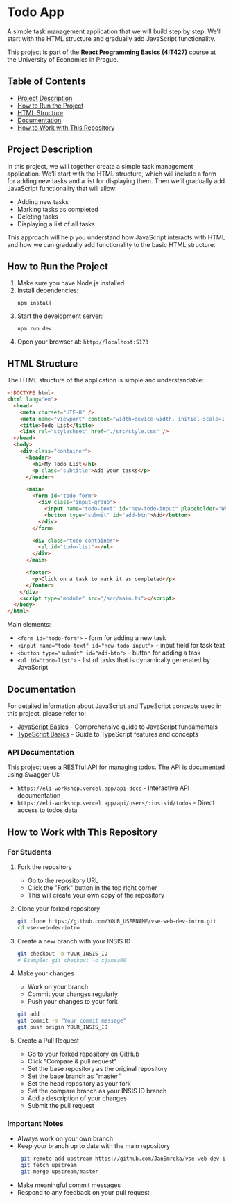 # Todo App

A simple task management application that we will build step by step. We'll start with the HTML structure and gradually add JavaScript functionality.

This project is part of the **React Programming Basics (4IT427)** course at the University of Economics in Prague.

## Table of Contents

- [Project Description](#project-description)
- [How to Run the Project](#how-to-run-the-project)
- [HTML Structure](#html-structure)
- [Documentation](#documentation)
- [How to Work with This Repository](#how-to-work-with-this-repository)

## Project Description

In this project, we will together create a simple task management application. We'll start with the HTML structure, which will include a form for adding new tasks and a list for displaying them. Then we'll gradually add JavaScript functionality that will allow:

- Adding new tasks
- Marking tasks as completed
- Deleting tasks
- Displaying a list of all tasks

This approach will help you understand how JavaScript interacts with HTML and how we can gradually add functionality to the basic HTML structure.

## How to Run the Project

1. Make sure you have Node.js installed
2. Install dependencies:
   ```
   npm install
   ```
3. Start the development server:
   ```
   npm run dev
   ```
4. Open your browser at: `http://localhost:5173`

## HTML Structure

The HTML structure of the application is simple and understandable:

```html
<!DOCTYPE html>
<html lang="en">
  <head>
    <meta charset="UTF-8" />
    <meta name="viewport" content="width=device-width, initial-scale=1.0" />
    <title>Todo List</title>
    <link rel="stylesheet" href="./src/style.css" />
  </head>
  <body>
    <div class="container">
      <header>
        <h1>My Todo List</h1>
        <p class="subtitle">Add your tasks</p>
      </header>

      <main>
        <form id="todo-form">
          <div class="input-group">
            <input name="todo-text" id="new-todo-input" placeholder="What needs to be done?" autocomplete="off" />
            <button type="submit" id="add-btn">Add</button>
          </div>
        </form>

        <div class="todo-container">
          <ul id="todo-list"></ul>
        </div>
      </main>

      <footer>
        <p>Click on a task to mark it as completed</p>
      </footer>
    </div>
    <script type="module" src="/src/main.ts"></script>
  </body>
</html>
```

Main elements:

- `<form id="todo-form">` - form for adding a new task
- `<input name="todo-text" id="new-todo-input">` - input field for task text
- `<button type="submit" id="add-btn">` - button for adding a task
- `<ul id="todo-list">` - list of tasks that is dynamically generated by JavaScript

## Documentation

For detailed information about JavaScript and TypeScript concepts used in this project, please refer to:

- [JavaScript Basics](javascript-basics.md) - Comprehensive guide to JavaScript fundamentals
- [TypeScript Basics](typescript-basics.md) - Guide to TypeScript features and concepts

### API Documentation

This project uses a RESTful API for managing todos. The API is documented using Swagger UI:

- `https://eli-workshop.vercel.app/api-docs` - Interactive API documentation
- `https://eli-workshop.vercel.app/api/users/:insisid/todos` - Direct access to todos data

## How to Work with This Repository

### For Students

1. Fork the repository

   - Go to the repository URL
   - Click the "Fork" button in the top right corner
   - This will create your own copy of the repository

2. Clone your forked repository

   ```bash
   git clone https://github.com/YOUR_USERNAME/vse-web-dev-intro.git
   cd vse-web-dev-intro
   ```

3. Create a new branch with your INSIS ID

   ```bash
   git checkout -b YOUR_INSIS_ID
   # Example: git checkout -b xjansa00
   ```

4. Make your changes

   - Work on your branch
   - Commit your changes regularly
   - Push your changes to your fork

   ```bash
   git add .
   git commit -m "Your commit message"
   git push origin YOUR_INSIS_ID
   ```

5. Create a Pull Request
   - Go to your forked repository on GitHub
   - Click "Compare & pull request"
   - Set the base repository as the original repository
   - Set the base branch as "master"
   - Set the head repository as your fork
   - Set the compare branch as your INSIS ID branch
   - Add a description of your changes
   - Submit the pull request

### Important Notes

- Always work on your own branch
- Keep your branch up to date with the main repository
  ```bash
   git remote add upstream https://github.com/JanSmrcka/vse-web-dev-intro.git
   git fetch upstream
   git merge upstream/master
  ```
- Make meaningful commit messages
- Respond to any feedback on your pull request
